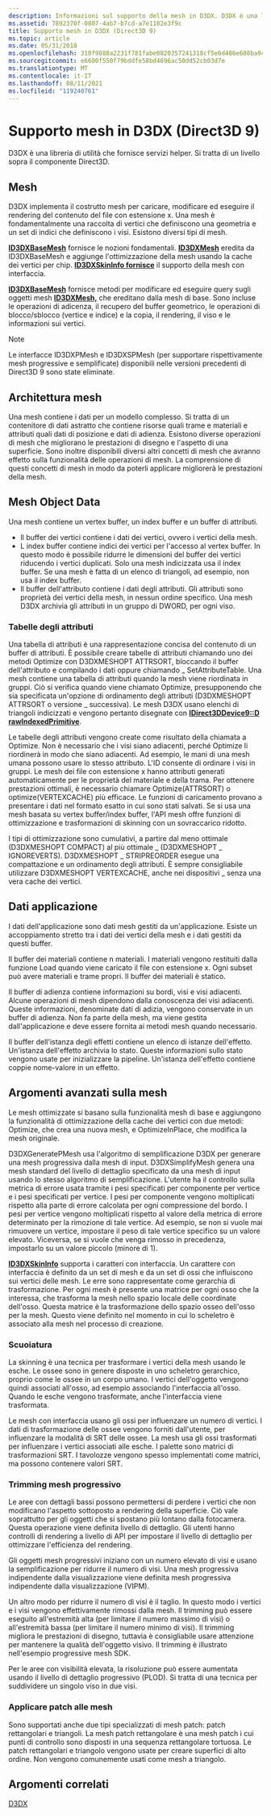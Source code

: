 ```yaml
---
description: Informazioni sul supporto della mesh in D3DX. D3DX è una libreria di utilità che fornisce servizi helper. Si tratta di un livello sopra il componente Direct3D.
ms.assetid: 7892370f-0807-4ab7-b7cd-a7e1182e3f9c
title: Supporto mesh in D3DX (Direct3D 9)
ms.topic: article
ms.date: 05/31/2018
ms.openlocfilehash: 310f9888a2231f781fabe0820357241318cf5e6d486e688ba9c4a786305a6b9a
ms.sourcegitcommit: e6600f550f79bddfe58bd4696ac50dd52cb03d7e
ms.translationtype: MT
ms.contentlocale: it-IT
ms.lasthandoff: 08/11/2021
ms.locfileid: "119240761"
---
```

# <a name="mesh-support-in-d3dx-direct3d-9"></a>Supporto mesh in D3DX (Direct3D 9)

D3DX è una libreria di utilità che fornisce servizi helper. Si tratta di un livello sopra il componente Direct3D.

## <a name="meshes"></a>Mesh

D3DX implementa il costrutto mesh per caricare, modificare ed eseguire il rendering del contenuto del file con estensione x. Una mesh è fondamentalmente una raccolta di vertici che definiscono una geometria e un set di indici che definiscono i visi. Esistono diversi tipi di mesh.

[**ID3DXBaseMesh**](id3dxbasemesh.md) fornisce le nozioni fondamentali. [**ID3DXMesh**](id3dxmesh.md) eredita da ID3DXBaseMesh e aggiunge l'ottimizzazione della mesh usando la cache dei vertici per chip. [**ID3DXSkinInfo fornisce**](id3dxskininfo.md) il supporto della mesh con interfaccia.

[**ID3DXBaseMesh**](id3dxbasemesh.md) fornisce metodi per modificare ed eseguire query sugli oggetti mesh [**ID3DXMesh,**](id3dxmesh.md) che ereditano dalla mesh di base. Sono incluse le operazioni di adicenza, il recupero del buffer geometrico, le operazioni di blocco/sblocco (vertice e indice) e la copia, il rendering, il viso e le informazioni sui vertici.

> [!Note]  
> Le interfacce ID3DXPMesh e ID3DXSPMesh (per supportare rispettivamente mesh progressive e semplificate) disponibili nelle versioni precedenti di Direct3D 9 sono state eliminate.

 

## <a name="mesh-architecture"></a>Architettura mesh

Una mesh contiene i dati per un modello complesso. Si tratta di un contenitore di dati astratto che contiene risorse quali trame e materiali e attributi quali dati di posizione e dati di adienza. Esistono diverse operazioni di mesh che migliorano le prestazioni di disegno e l'aspetto di una superficie. Sono inoltre disponibili diversi altri concetti di mesh che avranno effetto sulla funzionalità delle operazioni di mesh. La comprensione di questi concetti di mesh in modo da poterli applicare migliorerà le prestazioni della mesh.

## <a name="mesh-object-data"></a>Mesh Object Data

Una mesh contiene un vertex buffer, un index buffer e un buffer di attributi.

-   Il buffer dei vertici contiene i dati dei vertici, ovvero i vertici della mesh.
-   L index buffer contiene indici dei vertici per l'accesso al vertex buffer. In questo modo è possibile ridurre le dimensioni del buffer dei vertici riducendo i vertici duplicati. Solo una mesh indicizzata usa il index buffer. Se una mesh è fatta di un elenco di triangoli, ad esempio, non usa il index buffer.
-   Il buffer dell'attributo contiene i dati degli attributi. Gli attributi sono proprietà dei vertici della mesh, in nessun ordine specifico. Una mesh D3DX archivia gli attributi in un gruppo di DWORD, per ogni viso.

### <a name="attribute-tables"></a>Tabelle degli attributi

Una tabella di attributi è una rappresentazione concisa del contenuto di un buffer di attributi. È possibile creare tabelle di attributi chiamando uno dei metodi Optimize con D3DXMESHOPT ATTRSORT, bloccando il buffer dell'attributo e compilando i dati oppure chiamando \_ SetAttributeTable. Una mesh contiene una tabella di attributi quando la mesh viene riordinata in gruppi. Ciò si verifica quando viene chiamato Optimize, presupponendo che sia specificata un'opzione di ordinamento degli attributi (D3DXMESHOPT ATTRSORT o versione \_ successiva). Le mesh D3DX usano elenchi di triangoli indicizzati e vengono pertanto disegnate con [**IDirect3DDevice9::D rawIndexedPrimitive**](/windows/win32/api/d3d9helper/nf-d3d9helper-idirect3ddevice9-drawindexedprimitive).

Le tabelle degli attributi vengono create come risultato della chiamata a Optimize. Non è necessario che i visi siano adiacenti, perché Optimize li riordinerà in modo che siano adiacenti. Ad esempio, le mani di una mesh umana possono usare lo stesso attributo. L'ID consente di ordinare i visi in gruppi. Le mesh dei file con estensione x hanno attributi generati automaticamente per le proprietà del materiale e della trama. Per ottenere prestazioni ottimali, è necessario chiamare Optimize(ATTRSORT) o optimize(VERTEXCACHE) più efficace. Le funzioni di caricamento provano a presentare i dati nel formato esatto in cui sono stati salvati. Se si usa una mesh basata su vertex buffer/index buffer, l'API mesh offre funzioni di ottimizzazione e trasformazioni di skinning con un sovraccarico ridotto.

I tipi di ottimizzazione sono cumulativi, a partire dal meno ottimale (D3DXMESHOPT COMPACT) al più ottimale \_ (D3DXMESHOPT \_ IGNOREVERTS). D3DXMESHOPT \_ STRIPREORDER esegue una compattazione e un ordinamento degli attributi. È sempre consigliabile utilizzare D3DXMESHOPT VERTEXCACHE, anche nei dispositivi \_ senza una vera cache dei vertici.

## <a name="application-data"></a>Dati applicazione

I dati dell'applicazione sono dati mesh gestiti da un'applicazione. Esiste un accoppiamento stretto tra i dati dei vertici della mesh e i dati gestiti da questi buffer.

Il buffer dei materiali contiene n materiali. I materiali vengono restituiti dalla funzione Load quando viene caricato il file con estensione x. Ogni subset può avere materiali e trame propri. Il buffer dei materiali è statico.

Il buffer di adienza contiene informazioni su bordi, visi e visi adiacenti. Alcune operazioni di mesh dipendono dalla conoscenza dei visi adiacenti. Queste informazioni, denominate dati di adizia, vengono conservate in un buffer di adienza. Non fa parte della mesh, ma viene gestita dall'applicazione e deve essere fornita ai metodi mesh quando necessario.

Il buffer dell'istanza degli effetti contiene un elenco di istanze dell'effetto. Un'istanza dell'effetto archivia lo stato. Queste informazioni sullo stato vengono usate per inizializzare la pipeline. Un'istanza dell'effetto contiene coppie nome-valore in un effetto.

## <a name="advanced-mesh-topics"></a>Argomenti avanzati sulla mesh

Le mesh ottimizzate si basano sulla funzionalità mesh di base e aggiungono la funzionalità di ottimizzazione della cache dei vertici con due metodi: Optimize, che crea una nuova mesh, e OptimizeInPlace, che modifica la mesh originale.

D3DXGeneratePMesh usa l'algoritmo di semplificazione D3DX per generare una mesh progressiva dalla mesh di input. D3DXSimplifyMesh genera una mesh standard del livello di dettaglio specificato da una mesh di input usando lo stesso algoritmo di semplificazione. L'utente ha il controllo sulla metrica di errore usata tramite i pesi specificati per componente per vertice e i pesi specificati per vertice. I pesi per componente vengono moltiplicati rispetto alla parte di errore calcolata per ogni compressione del bordo. I pesi per vertice vengono moltiplicati rispetto al valore della metrica di errore determinato per la rimozione di tale vertice. Ad esempio, se non si vuole mai rimuovere un vertice, impostare il peso di tale vertice specifico su un valore elevato. Viceversa, se si vuole che venga rimosso in precedenza, impostarlo su un valore piccolo (minore di 1).

[**ID3DXSkinInfo**](id3dxskininfo.md) supporta i caratteri con interfaccia. Un carattere con interfaccia è definito da un set di mesh e da un set di ossi che influiscono sui vertici delle mesh. Le erre sono rappresentate come gerarchia di trasformazione. Per ogni mesh è presente una matrice per ogni osso che la interessa, che trasforma la mesh nello spazio locale delle coordinate dell'osso. Questa matrice è la trasformazione dello spazio osseo dell'osso per la mesh. Questo viene definito nel momento in cui lo scheletro è associato alla mesh nel processo di creazione.

### <a name="skinning"></a>Scuoiatura

La skinning è una tecnica per trasformare i vertici della mesh usando le esche. Le ossee sono in genere disposte in uno scheletro gerarchico, proprio come le ossee in un corpo umano. I vertici dell'oggetto vengono quindi associati all'osso, ad esempio associando l'interfaccia all'osso. Quando le esche vengono trasformate, anche l'interfaccia viene trasformata.

Le mesh con interfaccia usano gli ossi per influenzare un numero di vertici. I dati di trasformazione delle ossee vengono forniti dall'utente, per influenzare la modalità di SRT delle ossee. La mesh usa gli ossi trasformati per influenzare i vertici associati alle esche. I palette sono matrici di trasformazioni SRT. I tavolozze vengono spesso implementati come matrici, ma possono contenere valori SRT.

### <a name="progressive-mesh-trimming"></a>Trimming mesh progressivo

Le aree con dettagli bassi possono permettersi di perdere i vertici che non modificano l'aspetto sottoposto a rendering della superficie. Ciò vale soprattutto per gli oggetti che si spostano più lontano dalla fotocamera. Questa operazione viene definita livello di dettaglio. Gli utenti hanno controlli di rendering a livello di API per impostare il livello di dettaglio per ottimizzare l'efficienza del rendering.

Gli oggetti mesh progressivi iniziano con un numero elevato di visi e usano la semplificazione per ridurre il numero di visi. Una mesh progressiva indipendente dalla visualizzazione viene definita mesh progressiva indipendente dalla visualizzazione (VIPM).

Un altro modo per ridurre il numero di visi è il taglio. In questo modo i vertici e i visi vengono effettivamente rimossi dalla mesh. Il trimming può essere eseguito all'estremità alta (per limitare il numero massimo di visi) o all'estremità bassa (per limitare il numero minimo di visi). Il trimming migliora le prestazioni di disegno, tuttavia è consigliabile usare attenzione per mantenere la qualità dell'oggetto visivo. Il trimming è illustrato nell'esempio progressive mesh SDK.

Per le aree con visibilità elevata, la risoluzione può essere aumentata usando il livello di dettaglio progressivo (PLOD). Si tratta di una tecnica per suddividere un singolo viso in due visi.

### <a name="patch-meshes"></a>Applicare patch alle mesh

Sono supportati anche due tipi specializzati di mesh patch: patch rettangolari e triangoli. La mesh patch rettangolare è una mesh patch i cui punti di controllo sono disposti in una sequenza rettangolare tortuosa. Le patch rettangolari e triangolo vengono usate per creare superfici di alto ordine. Non vengono comunemente usati come mesh a triangolo.

## <a name="related-topics"></a>Argomenti correlati

<dl> <dt>

[D3DX](d3dx.md)
</dt> </dl>

 

 
